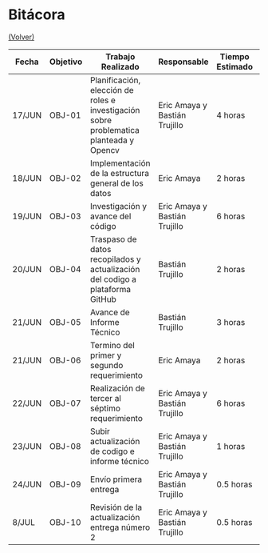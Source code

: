 # Bitácora

[(Volver)](../README.md)

| Fecha  | Objetivo  | Trabajo Realizado | Responsable | Tiempo Estimado | Tiempo Real |
|--------|-----------|-------------------|-------------|-----------------|-------------|
| 17/JUN | OBJ-01    | Planificación, elección de roles e investigación sobre problematica planteada y Opencv| Eric Amaya y Bastián Trujillo | 4 horas | 8 horas |
| 18/JUN | OBJ-02    | Implementación de la estructura general de los datos | Eric Amaya |  2 horas | 4 horas |
| 19/JUN | OBJ-03    | Investigación y avance del código | Eric Amaya y Bastián Trujillo |  6 horas | 8 horas |
| 20/JUN | OBJ-04    | Traspaso de datos recopilados y actualización del codigo a plataforma GitHub | Bastián Trujillo | 2 horas | 5 horas |
| 21/JUN | OBJ-05    | Avance de Informe Técnico | Bastián Trujillo |  3 horas | 6 horas |
| 21/JUN | OBJ-06    | Termino del primer y segundo requerimiento | Eric Amaya | 2 horas | 5 horas |
| 22/JUN | OBJ-07    | Realización de tercer al séptimo requerimiento | Eric Amaya y Bastián Trujillo |  6 horas | 8 horas |
| 23/JUN | OBJ-08    | Subir actualización de codigo e informe técnico | Eric Amaya y Bastián Trujillo | 1 horas | 2 horas |
| 24/JUN | OBJ-09    | Envío primera entrega | Eric Amaya y Bastián Trujillo |  0.5 horas | 0.5 horas |
| 8/JUL | OBJ-10    | Revisión de la actualización entrega número 2 | Eric Amaya y Bastián Trujillo |  0.5 horas | 0.5 horas |
